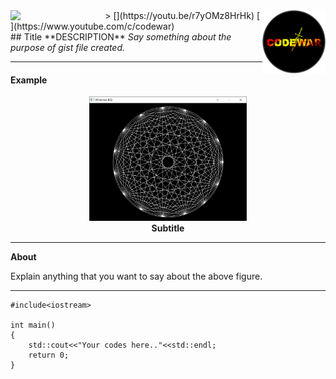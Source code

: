 <div>
> [<img width="30%" align="left" src="https://img.youtube.com/vi/r7yOMz8HrHk/maxresdefault.jpg">](https://youtu.be/r7yOMz8HrHk) [<img width="20%" align="right" src="https://raw.githubusercontent.com/rp181135198/My-Gist-Files-Data/master/Image%20Data/Channel%20Logo.png">](https://www.youtube.com/c/codewar)
</div>
## Title
**DESCRIPTION**

<i>
Say something about the purpose of gist file created.
</i>

---

<h4>Example</h4>
<p align="center">
    <img width="50%" src="https://raw.githubusercontent.com/rp181135198/My-Gist-Files-Data/master/Image%20Data/Straight%20Line%20Examples%20in%20C%2B%2B%20graphics.h/Example%20of%20lineto%20and%20moveto.PNG"><br>
    <b>Subtitle</b><br>
</p>

---
**About**

Explain anything that you want to say about the above figure.

---

```
#include<iostream>

int main()
{
    std::cout<<"Your codes here.."<<std::endl;
    return 0;
}
```
